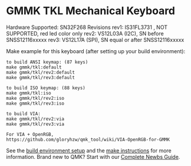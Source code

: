 # GMMK TKL Mechanical Keyboard

Hardware Supported: SN32F268
Revisions
rev1: IS31FL3731    , NOT SUPPORTED, red led color only
rev2: VS12L03A (I2C), SN before SNSS12116xxxxx
rev3: VS12L17A (SPI), SN equal or after  SNSS12116xxxxx

Make example for this keyboard (after setting up your build environment):

    to build ANSI keymap: (87 keys)
    make gmmk/tkl:default
    make gmmk/tkl/rev2:default
    make gmmk/tkl/rev3:default
    
    to build ISO keymap: (88 keys)
    make gmmk/tkl:iso
    make gmmk/tkl/rev2:iso
    make gmmk/tkl/rev3:iso

    to build VIA:
    make gmmk/tkl/rev2:via
    make gmmk/tkl/rev3:via
    
    For VIA + OpenRGB,
    https://github.com/gloryhzw/qmk_tool/wiki/VIA-OpenRGB-for-GMMK

See the [build environment setup](https://docs.qmk.fm/#/getting_started_build_tools) and the [make instructions](https://docs.qmk.fm/#/getting_started_make_guide) for more information. Brand new to QMK? Start with our [Complete Newbs Guide](https://docs.qmk.fm/#/newbs).
